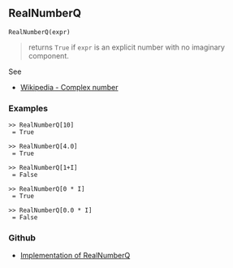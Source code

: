 ## RealNumberQ
```
RealNumberQ(expr)
```
> returns `True` if `expr` is an explicit number with no imaginary component.

See
* [Wikipedia - Complex number](https://en.wikipedia.org/wiki/Complex_number)

### Examples

```
>> RealNumberQ[10]
 = True
 
>> RealNumberQ[4.0]
 = True
 
>> RealNumberQ[1+I]
 = False
 
>> RealNumberQ[0 * I]
 = True
 
>> RealNumberQ[0.0 * I]
 = False
```


### Github

* [Implementation of RealNumberQ](https://github.com/axkr/symja_android_library/blob/master/symja_android_library/matheclipse-core/src/main/java/org/matheclipse/core/builtin/PredicateQ.java#L1204) 
